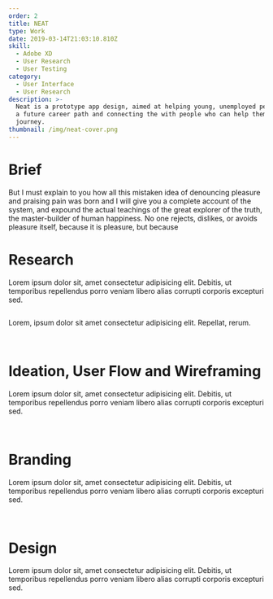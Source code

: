 ```yaml
---
order: 2
title: NEAT
type: Work
date: 2019-03-14T21:03:10.810Z
skill:
  - Adobe XD
  - User Research
  - User Testing
category:
  - User Interface
  - User Research
description: >-
  Neat is a prototype app design, aimed at helping young, unemployed people find
  a future career path and connecting the with people who can help them on their
  journey.
thumbnail: /img/neat-cover.png
---
```


<div class="work-section brief">
      <h1>Brief</h1>
      <p>But I must explain to you how all this mistaken idea of denouncing pleasure and praising pain was born and I will give you a complete account of the system, and expound the actual teachings of the great explorer of the truth, the master-builder of human happiness. No one rejects, dislikes, or avoids pleasure itself, because it is pleasure, but because</p>
  </div>
  
 <div class="work-section">
    <div class="work-text-container">
      <div class="work-text">
        <h1>Research</h1>
        <p>            Lorem ipsum dolor sit, amet consectetur adipisicing elit. Debitis, ut temporibus repellendus porro veniam libero alias corrupti corporis excepturi sed.
        </p>
      </div>
    </div>
    <div class="work-images">
      <div class="work-image-stack">
        <img src="/img/NEAT/research-stats-1.png" alt=""/>
      </div>
      <div class="work-image-stack">
        <img src="/img/NEAT/user-jake.jpg" alt=""/>
        <p>Lorem, ipsum dolor sit amet consectetur adipisicing elit. Repellat, rerum.</p>
        <img src="/img/NEAT/user-jennifer.jpg" alt=""/>
        <img src="/img/NEAT/user-terry.jpg" alt=""/>
      </div>
    </div>
  </div>

<div class="work-section">
    <div class="work-text-container">
      <div class="work-text">
        <h1>Ideation, User Flow and Wireframing</h1>
        <p>            Lorem ipsum dolor sit, amet consectetur adipisicing elit. Debitis, ut temporibus repellendus porro veniam libero alias corrupti corporis excepturi sed.
        </p>
      </div>
    </div>
    <div class="work-images">
      <div class="work-image-grid">
        <img src="/img/NEAT/sketchnote-1.png" alt=""/>
        <img src="/img/NEAT/sketchnote-2.png" alt=""/>
        <img src="/img/NEAT/sketchnote-3.png" alt=""/>
        <img src="/img/NEAT/sketchnote-4.png" alt=""/>
        <img src="/img/NEAT/sketchnote-5.png" alt=""/>
        <img src="/img/NEAT/sketchnote-6.png" alt=""/>
      </div>
      <div class="work-image-fullwidth">
        <img src="/img/NEAT/user-map.png" alt=""/>
      </div>
      <div class="work-image-fullwidth">
        <img src="/img/NEAT/wireframes-display.png" alt=""/>
      </div>
    </div>
</div>

<div class="work-section">
    <div class="work-text-container">
      <div class="work-text">
        <h1>Branding</h1>
        <p>            Lorem ipsum dolor sit, amet consectetur adipisicing elit. Debitis, ut temporibus repellendus porro veniam libero alias corrupti corporis excepturi sed.
        </p>
      </div>
    </div>
    <div class="work-images">
      <div class="work-image-fullwidth">
        <img src="/img/NEAT/moodboard.png" alt=""/>
      </div>
      <div class="work-image-grid large-tiles">
        <img src="/img/NEAT/branding-1.png" alt=""/>
        <img src="/img/NEAT/branding-2.png" alt=""/>
      </div>
      <div class="work-image-fullwidth">
        <img src="/img/NEAT/branding-3.png" alt=""/>
      </div>
    </div>
</div>

<div class="work-section">
  <div class="work-text-container">
    <div class="work-text">
      <h1>Design</h1>
      <p>            Lorem ipsum dolor sit, amet consectetur adipisicing elit. Debitis, ut temporibus repellendus porro veniam libero alias corrupti corporis excepturi sed.
      </p>
    </div>
  </div>
  <div class="work-images">
    <div class="work-image-grid">
      <img src="/img/NEAT/ui-screen-1.png" alt=""/>
      <img src="/img/NEAT/ui-screen-2.png" alt=""/>
      <img src="/img/NEAT/ui-screen-3.png" alt=""/>
      <img src="/img/NEAT/ui-screen-4.png" alt=""/>
      <img src="/img/NEAT/ui-screen-5.png" alt=""/>
      <img src="/img/NEAT/ui-screen-6.png" alt=""/>
      <img src="/img/NEAT/ui-screen-7.png" alt=""/>
      <img src="/img/NEAT/ui-screen-8.png" alt=""/>
      <img src="/img/NEAT/ui-screen-9.png" alt=""/>
      <img src="/img/NEAT/ui-screen-10.png" alt=""/>
      <img src="/img/NEAT/ui-screen-11.png" alt=""/>
    </div>
  </div>
</div>
<div class="work-section">
  <div class="work-images">
    <div class="work-image-fullwidth">
      <img src="/img/NEAT/landing-mock.png" alt=""/>
    </div>
  </div>
</div>
  